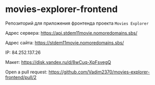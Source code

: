 # movies-explorer-frontend

Репозиторий для приложения фронтенда проекта `Movies Explorer`
  
Адрес сервера: https://api.stdem11movie.nomoredomains.sbs/

Адрес сайта: https://stdem11movie.nomoredomains.sbs/

IP: 84.252.137.26

Макет: https://disk.yandex.ru/d/8wCuq-XpFsvegQ

Open a pull request: https://github.com/Vadim2370/movies-explorer-frontend/pull/2

